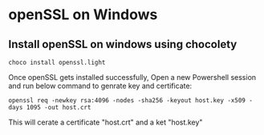 # openSSL on Windows

## Install openSSL on windows using chocolety

`choco install openssl.light`

Once openSSL gets installed successfully, Open a new Powershell session and run below command 
to genrate key and certificate:

`openssl req -newkey rsa:4096 -nodes -sha256 -keyout host.key -x509 -days 1095 -out host.crt`

This will cerate a certificate "host.crt" and a ket "host.key"
